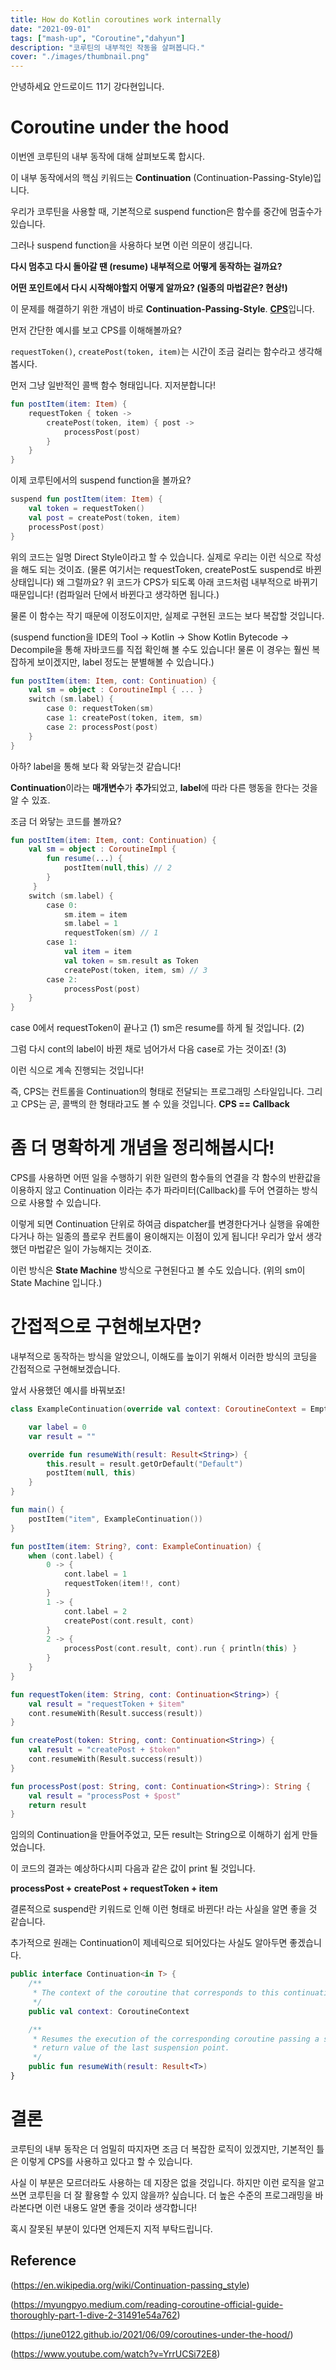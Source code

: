 ```yaml
---
title: How do Kotlin coroutines work internally
date: "2021-09-01"
tags: ["mash-up", "Coroutine","dahyun"]
description: "코루틴의 내부적인 작동을 살펴봅니다."
cover: "./images/thumbnail.png"
---
```


안녕하세요 안드로이드 11기 강다현입니다.

# Coroutine under the hood

이번엔 코루틴의 내부 동작에 대해 살펴보도록 합시다.

이 내부 동작에서의 핵심 키워드는 **Continuation** (Continuation-Passing-Style)입니다.

우리가 코루틴을 사용할 때, 기본적으로 suspend function은 함수를 중간에 멈출수가 있습니다. 

그러나 suspend function을 사용하다 보면 이런 의문이 생깁니다.

**다시 멈추고 다시 돌아갈 땐 (resume) 내부적으로 어떻게 동작하는 걸까요?**

**어떤 포인트에서 다시 시작해야할지 어떻게 알까요? (일종의 마법같은? 현상!)**

이 문제를 해결하기 위한 개념이 바로 **Continuation-Passing-Style**. [**CPS**](https://en.wikipedia.org/wiki/Continuation-passing_style)입니다.

먼저 간단한 예시를 보고 CPS를 이해해볼까요? 

`requestToken()`, `createPost(token, item)`는 시간이 조금 걸리는 함수라고 생각해봅시다.

먼저 그냥 일반적인 콜백 함수 형태입니다. 지저분합니다!

```kotlin
fun postItem(item: Item) { 
	requestToken { token ->
		createPost(token, item) { post ->
			processPost(post) 
		}
	}
}
```

이제 코루틴에서의 suspend function을 볼까요?

```kotlin
suspend fun postItem(item: Item) { 
	val token = requestToken() 
	val post = createPost(token, item) 
	processPost(post) 
}
```

위의 코드는 일명 Direct Style이라고 할 수 있습니다. 실제로 우리는 이런 식으로 작성을 해도 되는 것이죠. (물론 여기서는 requestToken, createPost도 suspend로 바뀐 상태입니다) 왜 그럴까요? 위 코드가 CPS가 되도록 아래 코드처럼 내부적으로 바뀌기 때문입니다! (컴파일러 단에서 바뀐다고 생각하면 됩니다.)

물론 이 함수는 작기 때문에 이정도이지만, 실제로 구현된 코드는 보다 복잡할 것입니다.

(suspend function을 IDE의 Tool -> Kotlin -> Show Kotlin Bytecode -> Decompile을 통해 자바코드를 직접 확인해 볼 수도 있습니다! 물론 이 경우는 훨씬 복잡하게 보이겠지만, label 정도는 분별해볼 수 있습니다.)

```kotlin
fun postItem(item: Item, cont: Continuation) { 
	val sm = object : CoroutineImpl { ... } 
	switch (sm.label) { 
		case 0: requestToken(sm) 
		case 1: createPost(token, item, sm) 
		case 2: processPost(post) 
	} 
}
```

아하? label을 통해 보다 확 와닿는것 같습니다!

**Continuation**이라는 **매개변수**가 **추가**되었고, **label**에 따라 다른 행동을 한다는 것을 알 수 있죠.

조금 더 와닿는 코드를 볼까요?

```kotlin
fun postItem(item: Item, cont: Continuation) { 
	val sm = object : CoroutineImpl { 
		fun resume(...) {
			postItem(null,this) // 2
		}
	 } 
	switch (sm.label) { 
		case 0: 
			sm.item = item
			sm.label = 1 
			requestToken(sm) // 1
		case 1: 
			val item = item
			val token = sm.result as Token
			createPost(token, item, sm) // 3
		case 2: 
			processPost(post) 
	} 
}
```

case 0에서 requestToken이 끝나고 (1) sm은 resume를 하게 될 것입니다. (2) 

그럼 다시 cont의 label이 바뀐 채로 넘어가서 다음 case로 가는 것이죠! (3)

이런 식으로 계속 진행되는 것입니다!

즉, CPS는 컨트롤을 Continuation의 형태로 전달되는 프로그래밍 스타일입니다. 그리고 CPS는 곧, 콜백의 한 형태라고도 볼 수 있을 것입니다. **CPS == Callback**

# 좀 더 명확하게 개념을 정리해봅시다!

CPS를 사용하면 어떤 일을 수행하기 위한 일련의 함수들의 연결을 각 함수의 반환값을 이용하지 않고 Continuation 이라는 추가 파라미터(Callback)를 두어 연결하는 방식으로 사용할 수 있습니다.

이렇게 되면 Continuation 단위로 하여금 dispatcher를 변경한다거나 실행을 유예한다거나 하는 일종의 플로우 컨트롤이 용이해지는 이점이 있게 됩니다! 우리가 앞서 생각했던 마법같은 일이 가능해지는 것이죠.

이런 방식은 **State Machine** 방식으로 구현된다고 볼 수도 있습니다. (위의 sm이 State Machine 입니다.)

# 간접적으로 구현해보자면?

내부적으로 동작하는 방식을 알았으니, 이해도를 높이기 위해서 이러한 방식의 코딩을 간접적으로 구현해보겠습니다.

앞서 사용했던 예시를 바꿔보죠!

```kotlin
class ExampleContinuation(override val context: CoroutineContext = EmptyCoroutineContext) : Continuation<String> {

    var label = 0
    var result = ""

    override fun resumeWith(result: Result<String>) {
        this.result = result.getOrDefault("Default")
        postItem(null, this)
    }
}

fun main() {
    postItem("item", ExampleContinuation())
}

fun postItem(item: String?, cont: ExampleContinuation) {
    when (cont.label) {
        0 -> {
            cont.label = 1
            requestToken(item!!, cont)
        }
        1 -> {
            cont.label = 2
            createPost(cont.result, cont)
        }
        2 -> {
            processPost(cont.result, cont).run { println(this) }
        }
    }
}

fun requestToken(item: String, cont: Continuation<String>) {
    val result = "requestToken + $item"
    cont.resumeWith(Result.success(result))
}

fun createPost(token: String, cont: Continuation<String>) {
    val result = "createPost + $token"
    cont.resumeWith(Result.success(result))
}

fun processPost(post: String, cont: Continuation<String>): String {
    val result = "processPost + $post"
    return result
}
```

임의의 Continuation을 만들어주었고, 모든 result는 String으로 이해하기 쉽게 만들었습니다.

이 코드의 결과는 예상하다시피 다음과 같은 값이 print 될 것입니다.

**processPost + createPost + requestToken + item**

결론적으로 suspend란 키워드로 인해 이런 형태로 바뀐다! 라는 사실을 알면 좋을 것 같습니다.

추가적으로 원래는 Continuation이 제네릭으로 되어있다는 사실도 알아두면 좋겠습니다.

```kotlin
public interface Continuation<in T> {
    /**
     * The context of the coroutine that corresponds to this continuation.
     */
    public val context: CoroutineContext

    /**
     * Resumes the execution of the corresponding coroutine passing a successful or failed [result] as the
     * return value of the last suspension point.
     */
    public fun resumeWith(result: Result<T>)
}
```

# 결론

코루틴의 내부 동작은 더 엄밀히 따지자면 조금 더 복잡한 로직이 있겠지만, 기본적인 틀은 이렇게 CPS를 사용하고 있다고 할 수 있습니다.

사실 이 부분은 모르더라도 사용하는 데 지장은 없을 것입니다. 하지만 이런 로직을 알고 쓰면 코루틴을 더 잘 활용할 수 있지 않을까? 싶습니다. 더 높은 수준의 프로그래밍을 바라본다면 이런 내용도 알면 좋을 것이라 생각합니다!

혹시 잘못된 부분이 있다면 언제든지 지적 부탁드립니다.

## Reference

(https://en.wikipedia.org/wiki/Continuation-passing_style)

(https://myungpyo.medium.com/reading-coroutine-official-guide-thoroughly-part-1-dive-2-31491e54a762)

(https://june0122.github.io/2021/06/09/coroutines-under-the-hood/)

(https://www.youtube.com/watch?v=YrrUCSi72E8)